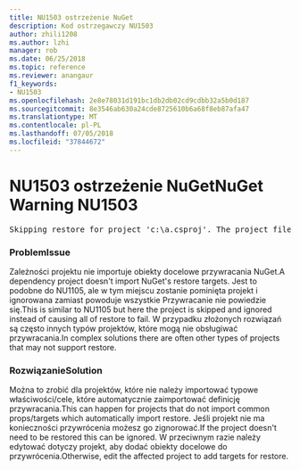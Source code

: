 ```yaml
---
title: NU1503 ostrzeżenie NuGet
description: Kod ostrzegawczy NU1503
author: zhili1208
ms.author: lzhi
manager: rob
ms.date: 06/25/2018
ms.topic: reference
ms.reviewer: anangaur
f1_keywords:
- NU1503
ms.openlocfilehash: 2e8e78031d191bc1db2db02cd9cdbb32a5b0d187
ms.sourcegitcommit: 8e3546ab630a24cde8725610b6a68f8eb87afa47
ms.translationtype: MT
ms.contentlocale: pl-PL
ms.lasthandoff: 07/05/2018
ms.locfileid: "37844672"
---
```

# <a name="nuget-warning-nu1503"></a><span data-ttu-id="56dd8-103">NU1503 ostrzeżenie NuGet</span><span class="sxs-lookup"><span data-stu-id="56dd8-103">NuGet Warning NU1503</span></span>

<pre>Skipping restore for project 'c:\a.csproj'. The project file may be invalid or missing targets required for restore.</pre>

### <a name="issue"></a><span data-ttu-id="56dd8-104">Problem</span><span class="sxs-lookup"><span data-stu-id="56dd8-104">Issue</span></span>
<span data-ttu-id="56dd8-105">Zależności projektu nie importuje obiekty docelowe przywracania NuGet.</span><span class="sxs-lookup"><span data-stu-id="56dd8-105">A dependency project doesn't import NuGet's restore targets.</span></span> <span data-ttu-id="56dd8-106">Jest to podobne do NU1105, ale w tym miejscu zostanie pominięta projekt i ignorowana zamiast powoduje wszystkie Przywracanie nie powiedzie się.</span><span class="sxs-lookup"><span data-stu-id="56dd8-106">This is similar to NU1105 but here the project is skipped and ignored instead of causing all of restore to fail.</span></span> <span data-ttu-id="56dd8-107">W przypadku złożonych rozwiązań są często innych typów projektów, które mogą nie obsługiwać przywracania.</span><span class="sxs-lookup"><span data-stu-id="56dd8-107">In complex solutions there are often other types of projects that may not support restore.</span></span>

### <a name="solution"></a><span data-ttu-id="56dd8-108">Rozwiązanie</span><span class="sxs-lookup"><span data-stu-id="56dd8-108">Solution</span></span>
<span data-ttu-id="56dd8-109">Można to zrobić dla projektów, które nie należy importować typowe właściwości/cele, które automatycznie zaimportować definicję przywracania.</span><span class="sxs-lookup"><span data-stu-id="56dd8-109">This can happen for projects that do not import common props/targets which automatically import restore.</span></span> <span data-ttu-id="56dd8-110">Jeśli projekt nie ma konieczności przywrócenia możesz go zignorować.</span><span class="sxs-lookup"><span data-stu-id="56dd8-110">If the project doesn't need to be restored this can be ignored.</span></span> <span data-ttu-id="56dd8-111">W przeciwnym razie należy edytować dotyczy projekt, aby dodać obiekty docelowe do przywrócenia.</span><span class="sxs-lookup"><span data-stu-id="56dd8-111">Otherwise, edit the affected project to add targets for restore.</span></span>